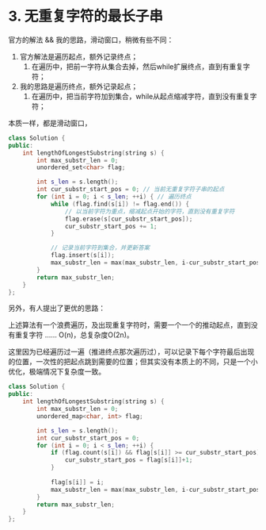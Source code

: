 # 3. 无重复字符的最长子串

官方的解法 && 我的思路，滑动窗口，稍微有些不同：

1. 官方解法是遍历起点，额外记录终点；
    1. 在遍历中，把前一字符从集合去掉，然后while扩展终点，直到有重复字符；
2. 我的思路是遍历终点，额外记录起点；
    1. 在遍历中，把当前字符加到集合，while从起点缩减字符，直到没有重复字符；

本质一样，都是滑动窗口，

```cpp
class Solution {
public:
    int lengthOfLongestSubstring(string s) {
        int max_substr_len = 0;
        unordered_set<char> flag;

        int s_len = s.length();
        int cur_substr_start_pos = 0; // 当前无重复字符子串的起点
        for (int i = 0; i < s_len; ++i) { // 遍历终点
            while (flag.find(s[i]) != flag.end()) { 
	    	    // 以当前字符为重点，缩减起点开始的字符，直到没有重复字符
                flag.erase(s[cur_substr_start_pos]);
                cur_substr_start_pos += 1;
            }

			// 记录当前字符到集合，并更新答案
            flag.insert(s[i]);
            max_substr_len = max(max_substr_len, i-cur_substr_start_pos+1);
        }
        return max_substr_len;
    }
};
```

另外，有人提出了更优的思路：

上述算法有一个浪费遍历，及出现重复字符时，需要一个一个的推动起点，直到没有重复字符 …… O(n)，总复杂度O(2n)。

这里因为已经遍历过一遍（推进终点那次遍历过），可以记录下每个字符最后出现的位置，一次性的把起点跳到需要的位置；但其实没有本质上的不同，只是一个小优化，极端情况下复杂度一致。

```cpp
class Solution {
public:
    int lengthOfLongestSubstring(string s) {
        int max_substr_len = 0;
        unordered_map<char, int> flag;

        int s_len = s.length();
        int cur_substr_start_pos = 0;
        for (int i = 0; i < s_len; ++i) {
            if (flag.count(s[i]) && flag[s[i]] >= cur_substr_start_pos) {
                cur_substr_start_pos = flag[s[i]]+1;
            }
            
            flag[s[i]] = i;
            max_substr_len = max(max_substr_len, i-cur_substr_start_pos+1);
        }
        return max_substr_len;
    }
};
```
